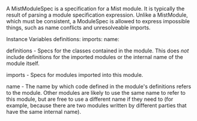 A MistModuleSpec is a specification for a Mist module. It is typically the result of parsing a module specification expression. Unlike a MistModule, which must be consistent, a ModuleSpec is allowed to express impossible things, such as name conflicts and unresolveable imports. 

Instance Variables
	definitions:		<OrderedCollection of MistClassSpec>
	imports:		<OrderedCollection of MistModuleImportSpec>
	name:		<String>

definitions
	- Specs for the classes contained in the module. This does *not* include definitions for the imported modules or the internal name of the module itself.

imports
	- Specs for modules imported into this module.

name
	- The name by which code defined in the module's definitions refers to the module. Other modules are likely to use the same name to refer to this module, but are free to use a different name if they need to (for example, because there are two modules written by different parties that have the same internal name).
